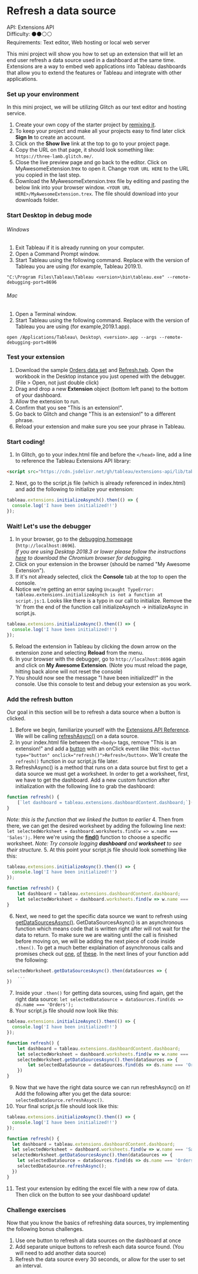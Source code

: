 # Refresh a data source

API: Extensions API\
Difficulty: ⚫⚫⚪⚪\
Requirements: Text editor, Web hosting or local web server

This mini project will show you how to set up an extension that will let an end user refresh a data source used in a dashboard at the same time. Extensions are a way to embed web applications into Tableau dashboards that allow you to extend the features or Tableau and integrate with other applications.

### Set up your environment
In this mini project, we will be utilizing Glitch as our text editor and hosting service.
1. Create your own copy of the starter project by [remixing it](https://glitch.com/edit/#!/remix/datadev-refresh-data-source). 
2. To keep your project and make all your projects easy to find later click **Sign In** to create an account.
3. Click on the **Show live** link at the top to go to your project page.
4. Copy the URL on that page, it should look something like: `https://three-lamb.glitch.me/`.
5. Close the live preview page and go back to the editor. Click on MyAwesomeExtension.trex to open it. Change `YOUR URL HERE` to the URL you copied in the last step.
6. Download the MyAwesomeExtension.trex file by editing and pasting the below link into your browser window.
`<YOUR URL HERE>/MyAwesomeExtension.trex`. The file should download into your downloads folder.

### Start Desktop in debug mode
###### Windows
1. Exit Tableau if it is already running on your computer.
2. Open a Command Prompt window.
3. Start Tableau using the following command. Replace <version> with the version of Tableau you are using (for example, Tableau 2019.1).
```batch
"C:\Program Files\Tableau\Tableau <version>\bin\tableau.exe" --remote-debugging-port=8696
```

###### Mac
1. Open a Terminal window.
2. Start Tableau using the following command. Replace <version> with the version of Tableau you are using (for example,2019.1.app).
```batch
open /Applications/Tableau\ Desktop\ <version>.app --args --remote-debugging-port=8696
```

### Test your extension
1. Download the sample [Orders data set](https://tableau.github.io/datadev-hackathon/Extensions/Refresh/Orders.xlsx)
and [Refresh.twb](https://tableau.github.io/datadev-hackathon/Extensions/Refresh/Refresh.twb). Open the workbook in the Desktop instance you just opened with the debugger. (File > Open, not just double click)
2. Drag and drop a new **Extension** object (bottom left pane) to the bottom of your dashboard.
3. Allow the extension to run.
4. Confirm that you see "This is an extension!".
5. Go back to Glitch and change "This is an extension!" to a different phrase.
6. Reload your extension and make sure you see your phrase in Tableau.

### Start coding!
1. In Glitch, go to your index.html file and before the `</head>` line, add a line to reference the Tableau Extensions API library:
```html
<script src="https://cdn.jsdelivr.net/gh/tableau/extensions-api/lib/tableau-extensions-1.latest.js"></script>
```
2. Next, go to the script.js file (which is already referenced in index.html) and add the following to initialize your extension:
```javascript
tableau.extensions.initializeAsynch().then(() => {
  console.log('I have been initialized!!')
});
```

### Wait! Let's use the debugger
1. In your browser, go to the [debugging homepage](http://localhost:8696) (`http://localhost:8696`).\
_If you are using Desktop 2018.3 or lower please follow the instructions [here](https://tableau.github.io/extensions-api/docs/trex_debugging.html#download-the-chromium-browser) to download the Chromium browser for debugging._
2. Click on your extension in the browser (should be named "My Awesome Extension").
3. If it's not already selected, click the **Console** tab at the top to open the console.
4. Notice we're getting an error saying `Uncaught TypeError: tableau.extensions.initializeAsynch is not a function at script.js:1`. Looks like there is a typo in our call to initialize. Remove the 'h' from the end of the function call initializeAsynch -> initializeAsync in script.js.
```javascript
tableau.extensions.initializeAsync().then(() => {
  console.log('I have been initialized!!')
});
```
5. Reload the extension in Tableau by clicking the down arrow on the extension zone and selecting **Reload** from the menu.
6. In your browser with the debugger, go to `http://localhost:8696` again and click on **My Awesome Extension**. (Note you must reload the page, hitting back alone will not reset the console)
7. You should now see the message "I have been initialized!!" in the console. Use this console to test and debug your extension as you work.

### Add the refresh button
Our goal in this section will be to refresh a data source when a button is clicked.
1. Before we begin, familiarize yourself with the [Extensions API Reference](https://tableau.github.io/extensions-api/docs/index.html). We will be calling [refreshAsync()](https://tableau.github.io/extensions-api/docs/interfaces/datasource.html#refreshasync) on a data source.
2. In your index.html file between the `<body>` tags, remove "This is an extension!" and add a [button](https://www.w3schools.com/tags/tag_button.asp) with an onClick event like this: `<button type="button" onclick="refresh()">Refresh</button>`. We'll create the `refresh()` function in our script.js file later.
3. RefreshAsync() is a method that runs on a data source but first to get a data source we must get a worksheet. In order to get a worksheet, first, we have to get the dashboard. Add a new custom function after initialization with the following line to grab the dashboard:
```javascript
function refresh() {
    [`let dashboard = tableau.extensions.dashboardContent.dashboard;`](https://tableau.github.io/extensions-api/docs/index.html)
}
```
_Note: this is the function that we linked the button to earlier_
4. Then from there, we can get the desired worksheet by adding the following line next: `let selectedWorksheet = dashboard.worksheets.find(w => w.name === 'Sales');`. Here we're using the [**find()**](https://developer.mozilla.org/en-US/docs/Web/JavaScript/Reference/Global_Objects/Array/find) function to choose a specific worksheet. _Note: Try console logging **dashboard** and **worksheet** to see their structure._
5. At this point your script.js file should look something like this:
```javascript
tableau.extensions.initializeAsync().then(() => {
  console.log('I have been initialized!!')
});

function refresh() {
    let dashboard = tableau.extensions.dashboardContent.dashboard;
    let selectedWorksheet = dashboard.worksheets.find(w => w.name === 'Sales');
}
```
6. Next, we need to get the specific data source we want to refresh using [getDataSourcesAsync()](https://tableau.github.io/extensions-api/docs/interfaces/worksheet.html#getdatasourcesasync). GetDataSourcesAsync() is an asynchronous function which means code that is written right after will not wait for the data to return. To make sure we are waiting until the call is finished before moving on, we will be adding the next piece of code inside `.then()`. To get a much better explaination of asynchronous calls and promises check out [one](https://getstream.io/blog/javascript-promises-and-why-async-await-wins-the-battle/), [of](https://eloquentjavascript.net/11_async.html) [these](https://developer.mozilla.org/en-US/docs/Web/JavaScript/Reference/Global_Objects/Promise/then). In the next lines of your function add the following:
```javascript
selectedWorksheet.getDataSourcesAsync().then(dataSources => {
    ...
})
```
7. Inside your `.then()` for getting data sources, using find again, get the right data source: `let selectedDataSource = dataSources.find(ds => ds.name === 'Orders');`
8. Your script.js file should now look like this:
```javascript
tableau.extensions.initializeAsync().then(() => {
  console.log('I have been initialized!!')
});

function refresh() {
    let dashboard = tableau.extensions.dashboardContent.dashboard;
    let selectedWorksheet = dashboard.worksheets.find(w => w.name === 'Sales');
    selectedWorksheet.getDataSourcesAsync().then(dataSources => {
        let selectedDataSource = dataSources.find(ds => ds.name === 'Orders');
    })
}
```
9. Now that we have the right data source we can run refreshAsync() on it! Add the following after you get the data source: `selectedDataSource.refreshAsync()`.
10. Your final script.js file should look like this:
```javascript
tableau.extensions.initializeAsync().then(() => {
  console.log('I have been initialized!!')
});

function refresh() {
  let dashboard = tableau.extensions.dashboardContent.dashboard;
  let selectedWorksheet = dashboard.worksheets.find(w => w.name === 'Sales');
  selectedWorksheet.getDataSourcesAsync().then(dataSources => {
    let selectedDataSource = dataSources.find(ds => ds.name === 'Orders');
    selectedDataSource.refreshAsync();
  })
}
```
11. Test your extension by editing the excel file with a new row of data. Then click on the button to see your dashboard update!

### Challenge exercises
Now that you know the basics of refreshing data sources, try implementing the following bonus challenges.
1. Use one button to refresh all data sources on the dashboard at once
2. Add separate unique buttons to refresh each data source found. (You will need to add another data source)
3. Refresh the data source every 30 seconds, or allow for the user to set an interval.
